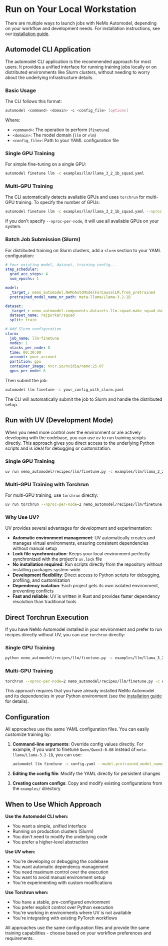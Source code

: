 # Run on Your Local Workstation

There are multiple ways to launch jobs with NeMo Automodel, depending on your workflow and development needs. For installation instructions, see our [installation guide](../guides/installation.md).

## Automodel CLI Application

The automodel CLI application is the recommended approach for most users. It provides a unified interface for running training jobs locally or on distributed environments like Slurm clusters, without needing to worry about the underlying infrastructure details.

### Basic Usage

The CLI follows this format:
```bash
automodel <command> <domain> -c <config_file> [options]
```

Where:
- `<command>`: The operation to perform (`finetune`)
- `<domain>`: The model domain (`llm` or `vlm`)
- `<config_file>`: Path to your YAML configuration file

### Single GPU Training

For simple fine-tuning on a single GPU:

```bash
automodel finetune llm -c examples/llm/llama_3_2_1b_squad.yaml
```

### Multi-GPU Training

The CLI automatically detects available GPUs and uses `torchrun` for multi-GPU training. To specify the number of GPUs:

```bash
automodel finetune llm -c examples/llm/llama_3_2_1b_squad.yaml --nproc-per-node=2
```

If you don't specify `--nproc-per-node`, it will use all available GPUs on your system.

### Batch Job Submission (Slurm)

For distributed training on Slurm clusters, add a `slurm` section to your YAML configuration:

```yaml
# Your existing model, dataset, training config...
step_scheduler:
  grad_acc_steps: 4
  num_epochs: 1

model:
  _target_: nemo_automodel.NeMoAutoModelForCausalLM.from_pretrained
  pretrained_model_name_or_path: meta-llama/Llama-3.2-1B

dataset:
  _target_: nemo_automodel.components.datasets.llm.squad.make_squad_dataset
  dataset_name: rajpurkar/squad
  split: train

# Add Slurm configuration
slurm:
  job_name: llm-finetune
  nodes: 1
  ntasks_per_node: 8
  time: 00:30:00
  account: your_account
  partition: gpu
  container_image: nvcr.io/nvidia/nemo:25.07
  gpus_per_node: 8
```

Then submit the job:
```bash
automodel llm finetune -c your_config_with_slurm.yaml
```

The CLI will automatically submit the job to Slurm and handle the distributed setup.

## Run with UV (Development Mode)

When you need more control over the environment or are actively developing with the codebase, you can use `uv` to run training scripts directly. This approach gives you direct access to the underlying Python scripts and is ideal for debugging or customization.

### Single GPU Training

```bash
uv run nemo_automodel/recipes/llm/finetune.py -c examples/llm/llama_3_2_1b_squad.yaml
```

### Multi-GPU Training with Torchrun

For multi-GPU training, use `torchrun` directly:

```bash
uv run torchrun --nproc-per-node=2 nemo_automodel/recipes/llm/finetune.py -c examples/llm/llama_3_2_1b_squad.yaml
```

### Why Use UV?

UV provides several advantages for development and experimentation:

- **Automatic environment management**: UV automatically creates and manages virtual environments, ensuring consistent dependencies without manual setup
- **Lock file synchronization**: Keeps your local environment perfectly synchronized with the project's `uv.lock` file
- **No installation required**: Run scripts directly from the repository without installing packages system-wide
- **Development flexibility**: Direct access to Python scripts for debugging, profiling, and customization
- **Dependency isolation**: Each project gets its own isolated environment, preventing conflicts
- **Fast and reliable**: UV is written in Rust and provides faster dependency resolution than traditional tools

## Direct Torchrun Execution

If you have NeMo Automodel installed in your environment and prefer to run recipes directly without UV, you can use `torchrun` directly:

### Single GPU Training

```bash
python nemo_automodel/recipes/llm/finetune.py -c examples/llm/llama_3_2_1b_squad.yaml
```

### Multi-GPU Training

```bash
torchrun --nproc-per-node=2 nemo_automodel/recipes/llm/finetune.py -c examples/llm/llama_3_2_1b_squad.yaml
```

This approach requires that you have already installed NeMo Automodel and its dependencies in your Python environment (see the [installation guide](../guides/installation.md) for details).

## Configuration

All approaches use the same YAML configuration files. You can easily customize training by:

1. **Command-line arguments**: Override config values directly.
For example, if you want to finetune `Qwen/Qwen3-0.6B` instead of `meta-llama/Llama-3.2-1B`, you can use:
   ```bash
   automodel llm finetune -c config.yaml --model.pretrained_model_name_or_path Qwen/Qwen3-0.6B
   ```

2. **Editing the config file**: Modify the YAML directly for persistent changes

3. **Creating custom configs**: Copy and modify existing configurations from the `examples/` directory

## When to Use Which Approach

**Use the Automodel CLI when:**
- You want a simple, unified interface
- Running on production clusters (Slurm)
- You don't need to modify the underlying code
- You prefer a higher-level abstraction

**Use UV when:**
- You're developing or debugging the codebase
- You want automatic dependency management
- You need maximum control over the execution
- You want to avoid manual environment setup
- You're experimenting with custom modifications

**Use Torchrun when:**
- You have a stable, pre-configured environment
- You prefer explicit control over Python execution
- You're working in environments where UV is not available
- You're integrating with existing PyTorch workflows

All approaches use the same configuration files and provide the same training capabilities - choose based on your workflow preferences and requirements.